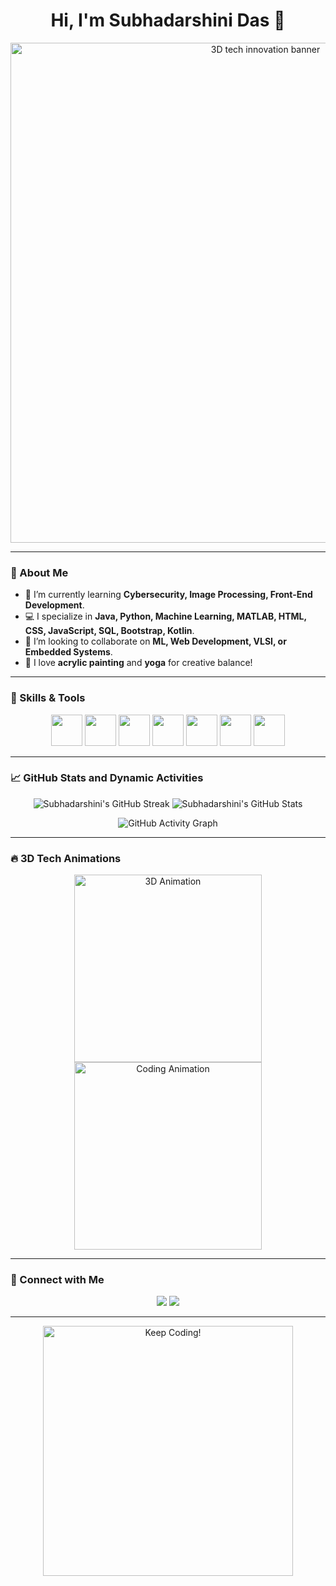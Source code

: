 <h1 align="center">Hi, I'm Subhadarshini Das 👋</h1>

<!-- Add a 3D dynamic banner or animation -->
<p align="center">
  <img src="https://3dicons.co/banner.png" width="800" alt="3D tech innovation banner" />
</p>

---

### 👀 About Me

- 🌱 I’m currently learning **Cybersecurity, Image Processing, Front-End Development**.
- 💻 I specialize in **Java, Python, Machine Learning, MATLAB, HTML, CSS, JavaScript, SQL, Bootstrap, Kotlin**.
- 💞️ I’m looking to collaborate on **ML, Web Development, VLSI, or Embedded Systems**.
- 🎨 I love **acrylic painting** and **yoga** for creative balance!

---

### 🚀 Skills & Tools

<!-- Add 3D tech icons for your skills -->
<p align="center">
  <img src="https://cdn.jsdelivr.net/gh/devicons/devicon/icons/python/python-original.svg" width="50" height="50"/>
  <img src="https://cdn.jsdelivr.net/gh/devicons/devicon/icons/java/java-original.svg" width="50" height="50"/>
  <img src="https://cdn.jsdelivr.net/gh/devicons/devicon/icons/html5/html5-original.svg" width="50" height="50"/>
  <img src="https://cdn.jsdelivr.net/gh/devicons/devicon/icons/css3/css3-original.svg" width="50" height="50"/>
  <img src="https://cdn.jsdelivr.net/gh/devicons/devicon/icons/javascript/javascript-original.svg" width="50" height="50"/>
  <img src="https://cdn.jsdelivr.net/gh/devicons/devicon/icons/bootstrap/bootstrap-original.svg" width="50" height="50"/>
  <img src="https://cdn.jsdelivr.net/gh/devicons/devicon/icons/kotlin/kotlin-original.svg" width="50" height="50"/>
</p>

---

### 📈 GitHub Stats and Dynamic Activities

<!-- Add dynamic contribution and activity trackers -->
<p align="center">
  <img src="https://github-readme-streak-stats.herokuapp.com?user=dassubhadarshini&theme=tokyonight&hide_border=true&background=0D1117&stroke=0000&ring=F85D7F&fire=F85D7F&currStreakLabel=F85D7F" alt="Subhadarshini's GitHub Streak" />
  <img src="https://github-readme-stats.vercel.app/api?username=dassubhadarshini&show_icons=true&theme=radical&hide_border=true" alt="Subhadarshini's GitHub Stats" />
</p>

<p align="center">
  <img src="https://activity-graph.herokuapp.com/graph?username=dassubhadarshini&theme=react-dark&bg_color=0D1117&hide_border=true&line=F85D7F&color=F85D7F" alt="GitHub Activity Graph" />
</p>

---

### 🔥 3D Tech Animations

<!-- You can add custom Lottie animations or SVGs here for extra appeal -->
<p align="center">
  <img src="https://assets9.lottiefiles.com/packages/lf20_ncpkbl3i.json" width="300" alt="3D Animation"/>
  <img src="https://assets9.lottiefiles.com/packages/lf20_2pmpttf4.json" width="300" alt="Coding Animation"/>
</p>

---

### 💬 Connect with Me

<p align="center">
  <a href="mailto:your-email@example.com"><img src="https://img.shields.io/badge/Email-D14836?style=for-the-badge&logo=gmail&logoColor=white"/></a>
  <a href="https://www.linkedin.com/in/dassubhadarshini"><img src="https://img.shields.io/badge/LinkedIn-0077B5?style=for-the-badge&logo=linkedin&logoColor=white"/></a>
</p>

---

<!-- Closing with another innovative banner or animation -->
<p align="center">
  <img src="https://user-images.githubusercontent.com/76954566/103041908-bdded180-45b9-11eb-97d4-ff23e0d0404a.gif" width="400" alt="Keep Coding!" />
</p>

